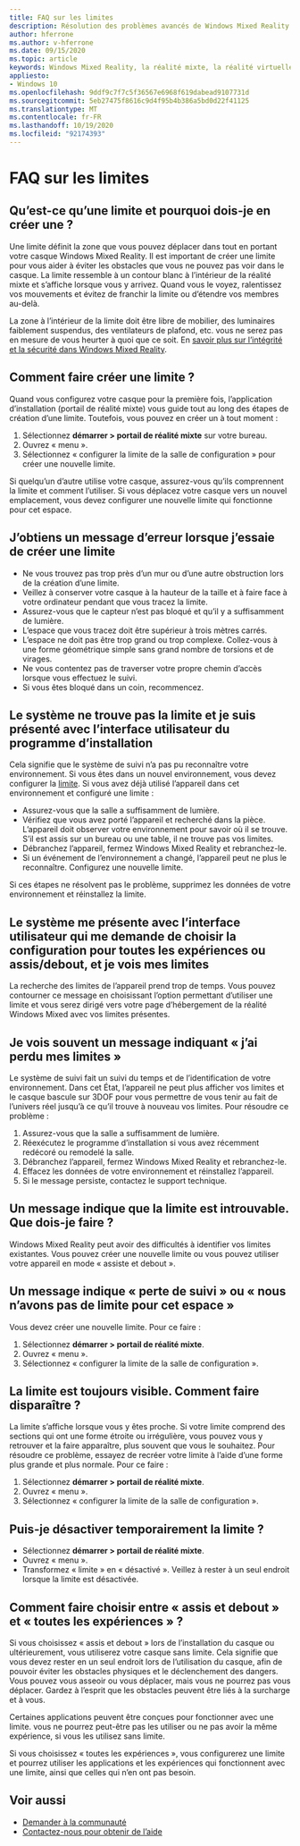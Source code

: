 ```yaml
---
title: FAQ sur les limites
description: Résolution des problèmes avancés de Windows Mixed Reality pour les questions de limite qui vont au-delà de notre documentation de support technique standard.
author: hferrone
ms.author: v-hferrone
ms.date: 09/15/2020
ms.topic: article
keywords: Windows Mixed Reality, la réalité mixte, la réalité virtuelle, VR, MR, dépannage, erreurs, aide, support, limite
appliesto:
- Windows 10
ms.openlocfilehash: 9ddf9c7f7c5f36567e6968f619dabead9107731d
ms.sourcegitcommit: 5eb27475f8616c9d4f95b4b386a5bd0d22f41125
ms.translationtype: MT
ms.contentlocale: fr-FR
ms.lasthandoff: 10/19/2020
ms.locfileid: "92174393"
---
```

# <a name="boundary-faqs"></a>FAQ sur les limites

## <a name="whats-a-boundary-and-why-should-i-create-one"></a>Qu’est-ce qu’une limite et pourquoi dois-je en créer une ?

Une limite définit la zone que vous pouvez déplacer dans tout en portant votre casque Windows Mixed Reality. Il est important de créer une limite pour vous aider à éviter les obstacles que vous ne pouvez pas voir dans le casque. La limite ressemble à un contour blanc à l’intérieur de la réalité mixte et s’affiche lorsque vous y arrivez. Quand vous le voyez, ralentissez vos mouvements et évitez de franchir la limite ou d’étendre vos membres au-delà.

La zone à l’intérieur de la limite doit être libre de mobilier, des luminaires faiblement suspendus, des ventilateurs de plafond, etc. vous ne serez pas en mesure de vous heurter à quoi que ce soit. En [savoir plus sur l’intégrité et la sécurité dans Windows Mixed Reality](wmr-health-safety-comfort.md).

## <a name="how-do-i-create-a-boundary"></a>Comment faire créer une limite ?

Quand vous configurez votre casque pour la première fois, l’application d’installation (portail de réalité mixte) vous guide tout au long des étapes de création d’une limite. Toutefois, vous pouvez en créer un à tout moment :

1. Sélectionnez **démarrer > portail de réalité mixte** sur votre bureau.
2. Ouvrez « menu ».
3. Sélectionnez « configurer la limite de la salle de configuration » pour créer une nouvelle limite.

Si quelqu’un d’autre utilise votre casque, assurez-vous qu’ils comprennent la limite et comment l’utiliser. Si vous déplacez votre casque vers un nouvel emplacement, vous devez configurer une nouvelle limite qui fonctionne pour cet espace.

## <a name="i-get-an-error-message-when-i-try-to-create-a-boundary"></a>J’obtiens un message d’erreur lorsque j’essaie de créer une limite

* Ne vous trouvez pas trop près d’un mur ou d’une autre obstruction lors de la création d’une limite.
* Veillez à conserver votre casque à la hauteur de la taille et à faire face à votre ordinateur pendant que vous tracez la limite.
* Assurez-vous que le capteur n’est pas bloqué et qu’il y a suffisamment de lumière.
* L’espace que vous tracez doit être supérieur à trois mètres carrés.
* L’espace ne doit pas être trop grand ou trop complexe. Collez-vous à une forme géométrique simple sans grand nombre de torsions et de virages.
* Ne vous contentez pas de traverser votre propre chemin d’accès lorsque vous effectuez le suivi.
* Si vous êtes bloqué dans un coin, recommencez.

## <a name="the-system-cannot-find-the-boundary-and-im-being-presented-with-setup-ui"></a>Le système ne trouve pas la limite et je suis présenté avec l’interface utilisateur du programme d’installation

Cela signifie que le système de suivi n’a pas pu reconnaître votre environnement. Si vous êtes dans un nouvel environnement, vous devez configurer la [limite](set-up-windows-mixed-reality.md#set-up-your-room-boundary).
Si vous avez déjà utilisé l’appareil dans cet environnement et configuré une limite :

* Assurez-vous que la salle a suffisamment de lumière.
* Vérifiez que vous avez porté l’appareil et recherché dans la pièce. L’appareil doit observer votre environnement pour savoir où il se trouve. S’il est assis sur un bureau ou une table, il ne trouve pas vos limites.
* Débranchez l’appareil, fermez Windows Mixed Reality et rebranchez-le.
* Si un événement de l’environnement a changé, l’appareil peut ne plus le reconnaître. Configurez une nouvelle limite.

Si ces étapes ne résolvent pas le problème, supprimez les données de votre environnement et réinstallez la limite.

## <a name="the-system-is-presenting-me-with-ui-that-asks-me-to-choose-setup-for-all-experiences-or-seatedstanding-and-i-see-my-bounds"></a>Le système me présente avec l’interface utilisateur qui me demande de choisir la configuration pour toutes les expériences ou assis/debout, et je vois mes limites

La recherche des limites de l’appareil prend trop de temps. Vous pouvez contourner ce message en choisissant l’option permettant d’utiliser une limite et vous serez dirigé vers votre page d’hébergement de la réalité Windows Mixed avec vos limites présentes.

## <a name="i-often-see-a-message-saying-ive-lost-my-bounds"></a>Je vois souvent un message indiquant « j’ai perdu mes limites »

Le système de suivi fait un suivi du temps et de l’identification de votre environnement. Dans cet État, l’appareil ne peut plus afficher vos limites et le casque bascule sur 3DOF pour vous permettre de vous tenir au fait de l’univers réel jusqu’à ce qu’il trouve à nouveau vos limites. Pour résoudre ce problème :

1. Assurez-vous que la salle a suffisamment de lumière.
2. Réexécutez le programme d’installation si vous avez récemment redécoré ou remodelé la salle.
3. Débranchez l’appareil, fermez Windows Mixed Reality et rebranchez-le.
4. Effacez les données de votre environnement et réinstallez l’appareil.
5. Si le message persiste, contactez le support technique.

## <a name="a-message-says-my-boundary-cant-be-found-what-should-i-do"></a>Un message indique que la limite est introuvable. Que dois-je faire ?

Windows Mixed Reality peut avoir des difficultés à identifier vos limites existantes. Vous pouvez créer une nouvelle limite ou vous pouvez utiliser votre appareil en mode « assiste et debout ».

## <a name="a-message-says-lost-tracking-or-we-dont-have-a-boundary-for-this-space"></a>Un message indique « perte de suivi » ou « nous n’avons pas de limite pour cet espace »

Vous devez créer une nouvelle limite. Pour ce faire :

1. Sélectionnez **démarrer > portail de réalité mixte**.
2. Ouvrez « menu ».
3. Sélectionnez « configurer la limite de la salle de configuration ».

## <a name="the-boundary-is-always-visible-how-can-i-make-it-go-away"></a>La limite est toujours visible. Comment faire disparaître ?

La limite s’affiche lorsque vous y êtes proche. Si votre limite comprend des sections qui ont une forme étroite ou irrégulière, vous pouvez vous y retrouver et la faire apparaître, plus souvent que vous le souhaitez. Pour résoudre ce problème, essayez de recréer votre limite à l’aide d’une forme plus grande et plus normale. Pour ce faire :

1. Sélectionnez **démarrer > portail de réalité mixte**.
2. Ouvrez « menu ».
3. Sélectionnez « configurer la limite de la salle de configuration ».

## <a name="can-i-turn-off-the-boundary-temporarily"></a>Puis-je désactiver temporairement la limite ?

* Sélectionnez **démarrer > portail de réalité mixte**.
* Ouvrez « menu ».
* Transformez « limite » en « désactivé ». Veillez à rester à un seul endroit lorsque la limite est désactivée.

## <a name="how-do-i-choose-between-seated-and-standing-and-all-experiences"></a>Comment faire choisir entre « assis et debout » et « toutes les expériences » ?

Si vous choisissez « assis et debout » lors de l’installation du casque ou ultérieurement, vous utiliserez votre casque sans limite. Cela signifie que vous devez rester en un seul endroit lors de l’utilisation du casque, afin de pouvoir éviter les obstacles physiques et le déclenchement des dangers. Vous pouvez vous asseoir ou vous déplacer, mais vous ne pourrez pas vous déplacer. Gardez à l’esprit que les obstacles peuvent être liés à la surcharge et à vous.

Certaines applications peuvent être conçues pour fonctionner avec une limite. vous ne pourrez peut-être pas les utiliser ou ne pas avoir la même expérience, si vous les utilisez sans limite.

Si vous choisissez « toutes les expériences », vous configurerez une limite et pourrez utiliser les applications et les expériences qui fonctionnent avec une limite, ainsi que celles qui n’en ont pas besoin.

## <a name="see-also"></a>Voir aussi

* [Demander à la communauté](https://answers.microsoft.com)
* [Contactez-nous pour obtenir de l’aide](https://support.microsoft.com/contactus/)